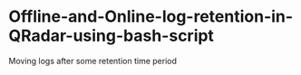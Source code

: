 # Offline-and-Online-log-retention-in-QRadar-using-bash-script
Moving logs after some retention time period

